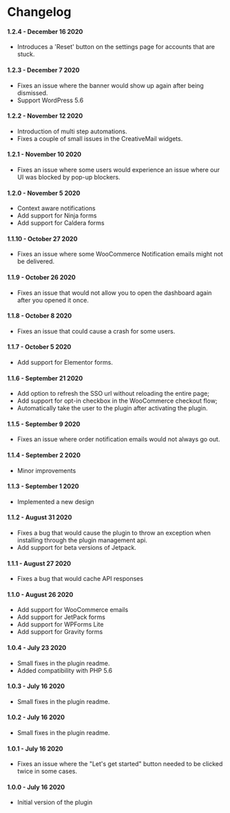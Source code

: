 Changelog
=========

#### 1.2.4 - December 16 2020
- Introduces a 'Reset' button on the settings page for accounts that are stuck.

#### 1.2.3 - December 7 2020
- Fixes an issue where the banner would show up again after being dismissed.
- Support WordPress 5.6

#### 1.2.2 - November 12 2020
- Introduction of multi step automations.
- Fixes a couple of small issues in the CreativeMail widgets.

#### 1.2.1 - November 10 2020
- Fixes an issue where some users would experience an issue where our UI was blocked by pop-up blockers.

#### 1.2.0 - November 5 2020
- Context aware notifications
- Add support for Ninja forms
- Add support for Caldera forms

#### 1.1.10 - October 27 2020
- Fixes an issue where some WooCommerce Notification emails might not be delivered.

#### 1.1.9 - October 26 2020
 - Fixes an issue that would not allow you to open the dashboard again after you opened it once.
 
#### 1.1.8 - October 8 2020
- Fixes an issue that could cause a crash for some users.

#### 1.1.7 - October 5 2020
- Add support for Elementor forms. 

#### 1.1.6 - September 21 2020
- Add option to refresh the SSO url without reloading the entire page;
- Add support for opt-in checkbox in the WooCommerce checkout flow;
- Automatically take the user to the plugin after activating the plugin.

#### 1.1.5 - September 9 2020
- Fixes an issue where order notification emails would not always go out.

#### 1.1.4 - September 2 2020
- Minor improvements

#### 1.1.3 - September 1 2020
- Implemented a new design

#### 1.1.2 - August 31 2020
- Fixes a bug that would cause the plugin to throw an exception when installing through the plugin management api.
- Add support for beta versions of Jetpack.

#### 1.1.1 - August 27 2020
- Fixes a bug that would cache API responses

#### 1.1.0 - August 26 2020
- Add support for WooCommerce emails
- Add support for JetPack forms
- Add support for WPForms Lite
- Add support for Gravity forms

#### 1.0.4 - July 23 2020
- Small fixes in the plugin readme.
- Added compatibility with PHP 5.6

#### 1.0.3 - July 16 2020
- Small fixes in the plugin readme.

#### 1.0.2 - July 16 2020
- Small fixes in the plugin readme.

#### 1.0.1 - July 16 2020
- Fixes an issue where the "Let's get started" button needed to be clicked twice in some cases.

#### 1.0.0 - July 16 2020
- Initial version of the plugin